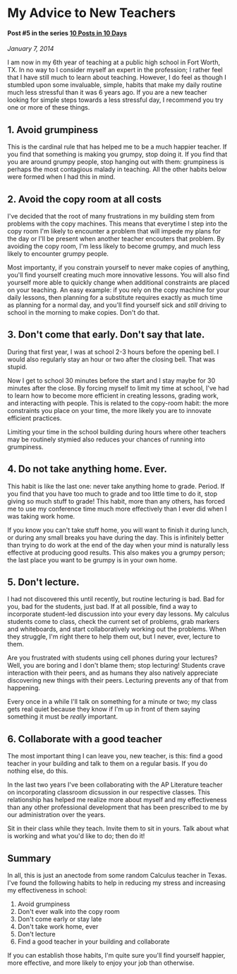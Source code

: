 # My Advice to New Teachers
#### Post #5 in the series [10 Posts in 10 Days](http://www.qdonnellan.com/blog/2014/01/03)
*January 7, 2014*

I am now in my 6th year of teaching at a public high school in Fort Worth, TX. In no way to I consider myself an expert in the profession; I rather feel that I have still much to learn about teaching. However, I do feel as though I stumbled upon some invaluable, simple, habits that make my daily routine much less stressful than it was 6 years ago. If you are a new teacher looking for simple steps towards a less stressful day, I recommend you try one or more of these things. 

## 1. Avoid grumpiness
This is the cardinal rule that has helped me to be a much happier teacher. If you find that something is making you grumpy, stop doing it. If you find that you are around grumpy people, stop hanging out with them: grumpiness is perhaps the most contagious malady in teaching. All the other habits below were formed when I had this in mind. 

## 2. Avoid the copy room at all costs
I've decided that the root of many frustrations in my building stem from problems with the copy machines. This means that everytime I step into the copy room I'm likely to encounter a problem that will impede my plans for the day or I'll be present when another teacher encouters that problem. By avoiding the copy room, I'm less likely to become grumpy, and much less likely to encounter grumpy people. 

Most importanty, if you constrain yourself to never make copies of anything, you'll find yourself creating much more innovative lessons. You will also find yourself more able to quickly change when additional constraints are placed on your teaching. An easy example: if you rely on the copy machine for your daily lessons, then planning for a substitute requires exactly as much time as planning for a normal day, and you'll find yourself sick and *still* driving to school in the morning to make copies. Don't do that. 

## 3. Don't come that early. Don't say that late. 
During that first year, I was at school 2-3 hours before the opening bell. I would also regularly stay an hour or two after the closing bell. That was stupid. 

Now I get to school 30 minutes before the start and I stay maybe for 30 minutes after the close. By forcing myself to limit my time at school, I've had to learn how to become more efficient in creating lessons, grading work, and interacting with people. This is related to the copy-room habit: the more constraints you place on your time, the more likely you are to innovate efficient practices. 

Limiting your time in the school building during hours where other teachers may be routinely stymied also reduces your chances of running into grumpiness. 

## 4. Do not take anything home. Ever. 
This habit is like the last one: never take anything home to grade. Period. If you find that you have too much to grade and too little time to do it, stop giving so much stuff to grade! This habit, more than any others, has forced me to use my conference time much more effectively than I ever did when I was taking work home. 

If you know you can't take stuff home, you will want to finish it during lunch, or during any small breaks you have during the day. This is infinitely better than trying to do work at the end of the day when your mind is naturally less effective at producing good results. This also makes you a grumpy person; the last place you want to be grumpy is in your own home. 

## 5. Don't lecture.
I had not discovered this until recently, but routine lecturing is bad. Bad for you, bad for the students, just bad. If at all possible, find a way to incorporate student-led discussion into your every day lessons. My calculus students come to class, check the current set of problems, grab markers and whiteboards, and start collaboratively working out the problems. When they struggle, I'm right there to help them out, but I never, ever, lecture to them. 

Are you frustrated with students using cell phones during your lectures? Well, you are boring and I don't blame them; stop lecturing! Students crave interaction with their peers, and as humans they also natively appreciate discovering new things with their peers. Lecturing prevents any of that from happening. 

Every once in a while I'll talk on something for a minute or two; my class gets real quiet because they know if I'm up in front of them saying something it must be *really* important.  

## 6. Collaborate with a good teacher
The most important thing I can leave you, new teacher, is this: find a good teacher in your building and talk to them on a regular basis. If you do nothing else, do this. 

In the last two years I've been collaborating with the AP Literature teacher on incorporating classroom dicsussion in our respective classes. This relationship has helped me realize more about myself and my effectiveness than any other professional development that has been prescribed to me by our administration over the years. 

Sit in their class while they teach. Invite them to sit in yours. Talk about what is working and what you'd like to do; then do it! 

## Summary
In all, this is just an anectode from some random Calculus teacher in Texas. I've found the following habits to help in reducing my stress and increasing my effectiveness in school:

1. Avoid grumpiness
2. Don't ever walk into the copy room
3. Don't come early or stay late
4. Don't take work home, ever
5. Don't lecture
6. Find a good teacher in your building and collaborate

If you can establish those habits, I'm quite sure you'll find yourself happier, more effective, and more likely to enjoy your job than otherwise. 
